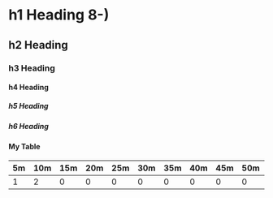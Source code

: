 # h1 Heading 8-)
## h2 Heading
### h3 Heading
#### h4 Heading
##### h5 Heading
##### h6 Heading

#### My Table

|5m|10m|15m|20m|25m|30m|35m|40m|45m|50m|55m|60m|
|-|-|-|-|-|-|-|-|-|-|-|-|
|1|2|0|0|0|0|0|0|0|0|0|0
